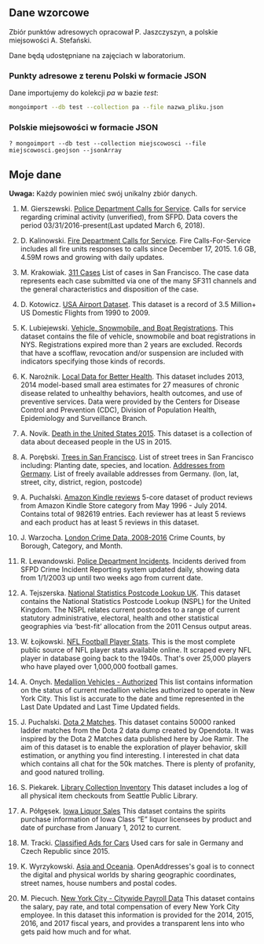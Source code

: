 ## Dane wzorcowe

Zbiór punktów adresowych opracował P. Jaszczyszyn,
a polskie miejsowości A. Stefański.

Dane będą udostępniane na zajęciach w laboratorium.

<!--
  https://drive.google.com/file/d/1c76CsnoARrlPwRoOsInwhvXnYVPWgiZx/view?usp=sharing
  https://drive.google.com/open?id=1poYWhc7618s_0-qOm6e3k9xH542HCp5Q
-->

### Punkty adresowe z terenu Polski w formacie JSON

Dane importujemy do kolekcji _pa_ w bazie _test_:
```bash
mongoimport --db test --collection pa --file nazwa_pliku.json
```

### Polskie miejsowości w formacie JSON

```
? mongoimport --db test --collection miejscowosci --file miejscowosci.geojson --jsonArray
```


## Moje dane

**Uwaga:** Każdy powinien mieć swój unikalny zbiór danych.

1. M. Gierszewski. [Police Department Calls for Service](https://data.sfgov.org/Public-Safety/Police-Department-Calls-for-Service/hz9m-tj6z).
Calls for service regarding criminal activity (unverified), from SFPD. Data covers the period 03/31/2016-present(Last updated March 6, 2018).

1. D. Kalinowski. [Fire Department Calls for Service](https://data.sfgov.org/Public-Safety/Fire-Department-Calls-for-Service/nuek-vuh3).
Fire Calls-For-Service includes all fire units responses to calls since December 17, 2015. 1.6 GB, 4.59M rows and growing with daily updates.

1. M. Krakowiak. [311 Cases](https://data.sfgov.org/City-Infrastructure/311-Cases/vw6y-z8j6) List of cases in San Francisco. The case data represents each case submitted via one of the many SF311 channels and the general characteristics and disposition of the case.

1. D. Kotowicz. [USA Airport Dataset](https://www.kaggle.com/flashgordon/usa-airport-dataset/version/2#).
This dataset is a record of 3.5 Million+ US Domestic Flights from 1990 to 2009.

1. K. Lubiejewski. [Vehicle, Snowmobile, and Boat Registrations](https://data.ny.gov/Transportation/Vehicle-Snowmobile-and-Boat-Registrations/w4pv-hbkt).
This dataset contains the file of vehicle, snowmobile and boat registrations in NYS. Registrations expired more than 2 years are excluded. Records that have a scofflaw, revocation and/or suspension are included with indicators specifying those kinds of records.

1. K. Narożnik. [Local Data for Better Health](https://catalog.data.gov/dataset/500-cities-local-data-for-better-health-b32fd).
This dataset includes 2013, 2014 model-based small area estimates for 27 measures of chronic disease related to unhealthy behaviors, health outcomes, and use of preventive services. Data were provided by the Centers for Disease Control and Prevention (CDC), Division of Population Health, Epidemiology and Surveillance Branch.

1. A. Novik. [Death in the United States 2015](https://www.kaggle.com/cdc/mortality/data).
This dataset is a collection of data about deceased people in the US in 2015.

1. A. Porębski. [Trees in San Francisco](https://data.sfgov.org/City-Infrastructure/Street-Tree-List/tkzw-k3nq).
List of street trees in San Francisco including: Planting date, species, and location.
[Addresses from Germany](http://results.openaddresses.io/). List of freely available addresses from Germany. (lon, lat, street, city, district, region, postcode)

1. A. Puchalski. [Amazon Kindle reviews](https://www.kaggle.com/bharadwaj6/kindle-reviews/data)
5-core dataset of product reviews from Amazon Kindle Store category from May 1996 - July 2014. Contains total of 982619 entries. Each reviewer has at least 5 reviews and each product has at least 5 reviews in this dataset.

1. J. Warzocha. [London Crime Data, 2008-2016](https://www.kaggle.com/jboysen/london-crime/data)
Crime Counts, by Borough, Category, and Month.

1. R. Lewandowski. [Police Department Incidents](https://data.sfgov.org/Public-Safety/Police-Department-Incidents/tmnf-yvry).
Incidents derived from SFPD Crime Incident Reporting system updated daily, showing data from 1/1/2003 up until two weeks ago from current date.

1. A. Tejszerska. [National Statistics Postcode Lookup UK](https://data.gov.uk/dataset/national-statistics-postcode-lookup-uk). This dataset contains the National Statistics Postcode Lookup (NSPL) for the United Kingdom. The NSPL relates current postcodes to a range of current statutory administrative, electoral, health and other statistical geographies via ‘best-fit’ allocation from the 2011 Census output areas.

1. W. Łojkowski. [NFL Football Player Stats](https://www.kaggle.com/zynicide/nfl-football-player-stats).
This is the most complete public source of NFL player stats available online. It scraped every NFL player in database going back to the 1940s. That's over 25,000 players who have played over 1,000,000 football games.

1. A. Onych. [Medallion Vehicles - Authorized](https://catalog.data.gov/dataset/medallion-vehicles-authorized-44673)
This list contains information on the status of current medallion vehicles authorized to operate in New York City. This list is accurate to the date and time represented in the Last Date Updated and Last Time Updated fields.

1. J. Puchalski. [Dota 2 Matches](https://www.kaggle.com/devinanzelmo/dota-2-matches).
This dataset contains 50000 ranked ladder matches from the Dota 2 data dump created by Opendota. It was inspired by the Dota 2 Matches data published here by Joe Ramir. The aim of this dataset is to enable the exploration of player behavior, skill estimation, or anything you find interesting. I interested in chat data which contains all chat for the 50k matches. There is plenty of profanity, and good natured trolling.

1. S. Piekarek. [Library Collection Inventory](https://www.kaggle.com/seattle-public-library/seattle-library-checkout-records) This dataset includes a log of all physical item checkouts from Seattle Public Library.

1. A. Półgęsek. [Iowa Liquor Sales](https://data.iowa.gov/Economy/Iowa-Liquor-Sales/m3tr-qhgy)
This dataset contains the spirits purchase information of Iowa Class “E” liquor licensees by product and date of purchase from January 1, 2012 to current.

1. M. Tracki. [Classified Ads for Cars](https://www.kaggle.com/mirosval/personal-cars-classifieds/data)
Used cars for sale in Germany and Czech Republic since 2015.

1. K. Wyrzykowski. [Asia and Oceania](https://www.kaggle.com/openaddresses/openaddresses-asia-and-oceania). OpenAddresses's goal is to connect the digital and physical worlds by sharing geographic coordinates, street names, house numbers and postal codes.

1. M. Piecuch. [New York City - Citywide Payroll Data](https://www.kaggle.com/new-york-city/nyc-citywide-payroll-data)
This dataset contains the salary, pay rate, and total compensation of every New York City employee. In this dataset this information is provided for the 2014, 2015, 2016, and 2017 fiscal years, and provides a transparent lens into who gets paid how much and for what.
